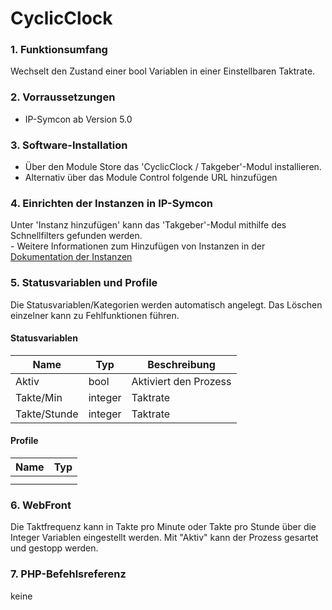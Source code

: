# CyclicClock

### 1. Funktionsumfang

Wechselt den Zustand einer bool Variablen in einer Einstellbaren Taktrate.

### 2. Vorraussetzungen

- IP-Symcon ab Version 5.0

### 3. Software-Installation

* Über den Module Store das 'CyclicClock / Takgeber'-Modul installieren.
* Alternativ über das Module Control folgende URL hinzufügen

### 4. Einrichten der Instanzen in IP-Symcon

 Unter 'Instanz hinzufügen' kann das 'Takgeber'-Modul mithilfe des Schnellfilters gefunden werden.  
	- Weitere Informationen zum Hinzufügen von Instanzen in der [Dokumentation der Instanzen](https://www.symcon.de/service/dokumentation/konzepte/instanzen/#Instanz_hinzufügen)

### 5. Statusvariablen und Profile

Die Statusvariablen/Kategorien werden automatisch angelegt. Das Löschen einzelner kann zu Fehlfunktionen führen.

#### Statusvariablen

Name   | Typ     | Beschreibung
------ | ------- | ------------
Aktiv  | bool    | Aktiviert den Prozess
Takte/Min | integer | Taktrate
Takte/Stunde | integer | Taktrate

#### Profile

Name   | Typ
------ | -------
       |
       |

### 6. WebFront

Die Taktfrequenz kann in Takte pro Minute oder Takte pro Stunde über die Integer Variablen eingestellt werden.
Mit "Aktiv" kann der Prozess gesartet und gestopp werden.

### 7. PHP-Befehlsreferenz

keine